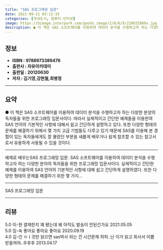 ```yaml
---
title: "SAS 프로그래밍 입문"
date: 2021-09-21 03:12:33
categories: [국내도서, 컴퓨터-인터넷]
image: https://bimage.interpark.com/goods_image/2/8/6/9/210832869s.jpg
description: ● 이 책은 SAS 소프트웨어를 이용하여 데이터 분석을 수행하고자 하는 다양한 분양의 독자들을 위한 프로그래밍 입문서이다. 따라서 실제적이고 간단한 예제들을 이용한여 SAS 언어의 기본적인 사항에 대해서 쉽고 간단하게 설명하고 있다. 또한 다양한 형태의 문제를 해결하기 위해서 몇 가지
---
```


## **정보**

- **ISBN : 9788973389476**
- **출판사 : 자유아카데미**
- **출판일 : 20120630**
- **저자 : 김기영,강현철,최병정**

------



## **요약**

●  이 책은 SAS 소프트웨어를 이용하여 데이터 분석을 수행하고자 하는 다양한 분양의 독자들을 위한 프로그래밍 입문서이다. 따라서 실제적이고 간단한 예제들을 이용한여 SAS 언어의 기본적인 사항에 대해서 쉽고 간단하게 설명하고 있다. 또한 다양한 형태의 문제를 해결하기 위해서 몇 가지 고급 기법들도 다루고 있기 때문에 SAS를 이용해 본 경험이 있는 독자들에게도 잘 몰랐던 부분을 새롭게 배우거나 쉽게 참조할 수 있는 참고서로서 유용하게 사용될 수 있을 것이다.

------

예제로 배우는SAS 프로그래밍 입문. SAS 소프트웨어를 이용하여 데이터 분석을 수행하고자 하는 다양한 분야의 독자들을 위한 프로그래밍 입문서이다. 실제적이고 간단한 예제를 이용하여 SAS 언어의 기본적인 사항에 대해 쉽고 간단하게 설명하였다. 또한 다양한 형태의 문제를 해결하기 위한 몇 가지... 

------


SAS 프로그래밍 입문 

------


## **리뷰** 

5.0 이-현 결제한지 꽤 됐는데 왜 아직도 발송이 안된건가요 2021.05.05 <br/>5.0 임-숙 좋아요 좋아요 좋아요  2020.09.19 <br/>4.0 김-인 ㅇㅣ것만 읽으면 sas박사 되는 건 시간문제 허허..난 이거 읽고 회사서 이쁨 받을꺼야..우후후 2013.04.17 <br/>